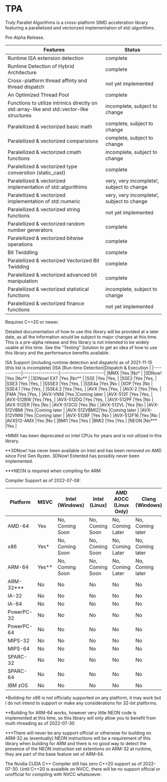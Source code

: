 # TPA
Truly Parallel Algorithms is a cross-platform SIMD acceleration library featuring a parallelized and vectorized implementation of std::algorithms.

Pre-Alpha Release.

|Features                                                                                    | Status                                        |
|--------------------------------------------------------------------------------------------|-----------------------------------------------|
|Runtime ISA extension detection                                                             |complete                                       |
|Runtime Detection of Hybrid Architecture                                                    |complete                                       |
|Cross-platform thread affinty and thread dispatch                                           |not yet implemented                            |
|An Optimized Thread Pool                                                                    |complete                                       |
|Functions to utilize intrinics directly on std::array-like and std::vector-like structures  |incomplete, subject to change                  |
|Paralellized & vectorized basic math                                                        |complete, subject to change                    |
|Paralellized & vectorized comparisions                                                      |complete, subject to change                    |
|Paralellized & vectorized cmath functions                                                   |incomplete, subject to change                  |
|Paralellized & vectorized type converstion (static_cast)                                    |complete                                       |
|Paralellized & vectorized implementation of std::algorithims                                |very, very incomplete!, subject to change      |
|Paralellized & vectorized implementation of std::numeric                                    |very, very incomplete!, subject to change      |
|Paralellized & vectorized string functions                                                  |not yet implemented                            |
|Paralellized & vectorized random number generators                                          |complete                                       |
|Paralellized & vectorized bitwise operations                                                |complete                                       |
|Bit Twiddling                                                                               |complete                                       |
|Paralellized & vectorized Vectorized Bit Twidding                                           |complete                                       |        
|Paralellized & vectorized advanced bit manipulation                                         |complete                                       |
|Paralellized & vectorized statistical functions                                             |incomplete, subject to change                  |
|Paralellized & vectorized finance functions                                                 |not yet implemented                            |  

Requires C++20 or newer.

Detailed documentation of how to use this library will be provided at a later date, as all the information would be subject to major changes at this time. This is a pre-alpha release and this library is not intended to be widely usable at this time. See the "Testing" Solution to get an idea of how to use this library and the performance benefits available. 

ISA Support (including runtime detection and dispatch) as of 2021-11-15 (this list is incomplete)
|ISA         |Run-time Detection|Dispatch & Execution  |
|------------|------------------|----------------------|
|MMX         |Yes               |No*                   |
|3DNow!      |Yes               |No**                  |
|3DNow! EXT  |Yes               |No**                  |
|SSE         |Yes               |Yes,                  |
|SSE2        |Yes               |Yes,                  |
|SSE3        |Yes               |Yes,                  |
|SSSE3       |Yes               |Yes,                  |
|SSE4a       |Yes               |No                    |
|XOP         |Yes               |No                    |
|SSE4.1      |Yes               |Yes,                  |
|SSE4.2      |Yes               |Yes,                  |
|AVX         |Yes               |Yes,                  |
|AVX-2       |Yes               |Yes,                  |
|FMA         |Yes               |Yes,                  |
|AVX-VNNI    |Yes               |Coming later          |
|AVX-512F    |Yes               |Yes,                  |
|AVX-512BW   |Yes               |Yes,                  |
|AVX-512DQ   |Yes               |Yes,                  |
|AVX-512PF   |Yes               |No                    |
|AVX-512ER   |Yes               |No                    |
|AVX-512CD   |Yes               |No                    |
|AVX-512VL   |Yes               |No                    |
|AVX-512VBMI |Yes               |Coming later          |
|AVX-512VBMI2|Yes               |Coming later          |
|AVX-512VNNI |Yes               |Coming later          |
|AVX-512BF   |Yes               |No                    |
|AVX-512F16  |Yes               |No                    |
|AVX512-AMX  |Yes               |No                    |
|BMI1        |Yes               |Yes                   |
|BMI2        |Yes               |Yes                   | 
|NEON        |No***             |Yes                   |

*MMX has been deprecated on Intel CPUs for years and is not utlized in this library.

**3DNow! has never been available on Intel and has been removed on AMD since First Gen Ryzen. 3DNow! Extented has possibly never been implemented.

***NEON is required when compiling for ARM


Compiler Support as of 2022-07-08:

|Platform   | MSVC  | Intel (Windows)  | Intel (Linux)   |  AMD AOCC (Linux Only)  | Clang (Windows)  | Clang (Linux)   |GCC (Linux)    | NVCC |
|-----------|-------|------------------|-----------------|-------------------------|------------------|-----------------|---------------|------|
|AMD-64     |Yes    |No, Coming Soon   |No, Coming Soon  |No, Coming Later         |No, Coming later  |No, Coming Later |No, Coming Soon| No   |
|x86        |Yes*   |No, Coming Soon   |No, Coming Soon  |No, Coming Later         |No, Coming later  |No, Coming Later |No, Coming Soon| No   |
|ARM-64     |Yes**  |No, Coming Soon   |No, Coming Soon  |No, Coming Later         |No, Coming later  |No, Coming Later |No, Coming Soon| No   |
|ARM-32***  |No     |No                |No               |No                       |No                |No               |No             | No   |
|IA-32      |No     |No                |No               |No                       |No                |No               |No             | No   |
|IA-64      |No     |No                |No               |No                       |No                |No               |No             | No   |
|PowerPC-32 |No     |No                |No               |No                       |No                |No               |No             | No   | 
|PowerPC-64 |No     |No                |No               |No                       |No                |No               |No             | No   | 
|MIPS-32    |No     |No                |No               |No                       |No                |No               |No             | No   | 
|MIPS-64    |No     |No                |No               |No                       |No                |No               |No             | No   | 
|SPARC-32   |No     |No                |No               |No                       |No                |No               |No             | No   | 
|SPARC-64   |No     |No                |No               |No                       |No                |No               |No             | No   | 
|IBM zOS    |No     |No                |No               |No                       |No                |No               |No             | No   | 

*Building for x86 is not officially supported on any platform, it may work but I do not intend to support or make any considerations for 32-bit platforms.

**Building for ARM-64 works, however very little NEON code is implemented at this time, so this library will only allow you to benefit from multi-threading as of 2022-07-30

***There will never be any support official or otherwise for building on ARM-32 as (eventually) NEON instructions will be a requirement of this library when building for ARM and there is no good way to detect the presence of the NEON instruction set extentions on ARM-32 at runtime, they are part of the base feature set of ARM-64.

The Nvidia CUDA C++ Compiler still has zero C++20 support as of 2022-07-30. Until C++20 is avaialble on NVCC, there will be no support official or unofficial for compiling with NVCC whatsoever. 
